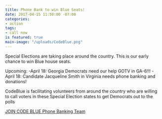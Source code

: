 ```yaml
---
title: Phone Bank to win Blue Seats!
date: 2017-04-15 11:50:00 -07:00
categories:
- action
tags:
- call now
is featured: true
main-image: "/uploads/CodeBlue.png"
---
```


Special Elections are taking place around the country. This is our early chance to win Blue house seats.

Upcoming:
-April 18: Georgia Democrats need our help GOTV in GA-6!!!
-April 18: Candidate Jacqueline Smith in Virginia needs phone banking and donations!

CodeBlue is facilitating volunteers from around the country who are willing to call voters in these Special Election states to get Democrats out to the polls

[JOIN CODE BLUE Phone Banking Team](http://www.facebook.com/joincodeblue)